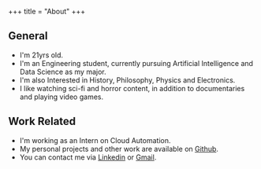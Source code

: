 +++
title = "About"
+++

## General
- I'm 21yrs old.
- I'm an Engineering student, currently pursuing Artificial Intelligence and Data Science as my major.
- I'm also Interested in History, Philosophy, Physics and Electronics.
- I like watching sci-fi and horror content, in addition to documentaries and playing video games. 

## Work Related
- I'm working as an Intern on Cloud Automation.
- My personal projects and other work are available on [Github](https://github.com/virajsazzala).
- You can contact me via [Linkedin](https://www.linkedin.com/in/sng-viraj-reddy) or [Gmail](mailto:virajreddy.sazzala@gmail.com).


